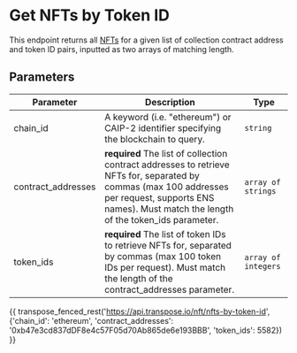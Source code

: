 # Get NFTs by Token ID

This endpoint returns all [NFTs](../models/nft_model.md) for a given list of collection contract address and token ID pairs, inputted as two arrays of matching length.

## Parameters
| Parameter     | Description                                                                          | Type     | 
|---------------|--------------------------------------------------------------------------------------|----------|
| chain_id      | A keyword (i.e. "ethereum") or CAIP-2 identifier specifying the blockchain to query. | `string` | 
| contract_addresses | **required** The list of collection contract addresses to retrieve NFTs for, separated by commas (max 100 addresses per request, supports ENS names). Must match the length of the token_ids parameter.    | `array of strings` | 
| token_ids | **required** The list of token IDs to retrieve NFTs for, separated by commas (max 100 token IDs per request). Must match the length of the contract_addresses parameter.    | `array of integers` | 

{{ transpose_fenced_rest('https://api.transpose.io/nft/nfts-by-token-id', {'chain_id': 'ethereum', 'contract_addresses': '0xb47e3cd837dDF8e4c57F05d70Ab865de6e193BBB', 'token_ids': 5582}) }}
